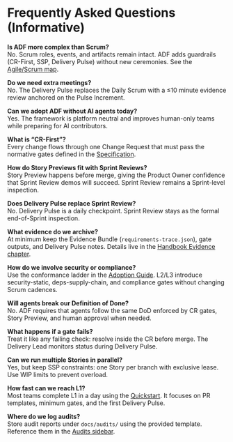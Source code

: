 # Frequently Asked Questions (Informative)

**Is ADF more complex than Scrum?**  
No. Scrum roles, events, and artifacts remain intact. ADF adds guardrails (CR-First, SSP, Delivery Pulse) without new ceremonies. See the [Agile/Scrum map](overview/agile-scrum-map.md).

**Do we need extra meetings?**  
No. The Delivery Pulse replaces the Daily Scrum with a ≤10 minute evidence review anchored on the Pulse Increment.

**Can we adopt ADF without AI agents today?**  
Yes. The framework is platform neutral and improves human-only teams while preparing for AI contributors.

**What is “CR-First”?**  
Every change flows through one Change Request that must pass the normative gates defined in the [Specification](specs/adf-spec-v0.5.0.md#3-change-request-gates).

**How do Story Previews fit with Sprint Reviews?**  
Story Preview happens before merge, giving the Product Owner confidence that Sprint Review demos will succeed. Sprint Review remains a Sprint-level inspection.

**Does Delivery Pulse replace Sprint Review?**  
No. Delivery Pulse is a daily checkpoint. Sprint Review stays as the formal end-of-Sprint inspection.

**What evidence do we archive?**  
At minimum keep the Evidence Bundle (`requirements-trace.json`), gate outputs, and Delivery Pulse notes. Details live in the [Handbook Evidence chapter](handbook/evidence-bundle.md).

**How do we involve security or compliance?**  
Use the conformance ladder in the [Adoption Guide](overview/adoption-guide.md). L2/L3 introduce security-static, deps-supply-chain, and compliance gates without changing Scrum cadences.

**Will agents break our Definition of Done?**  
No. ADF requires that agents follow the same DoD enforced by CR gates, Story Preview, and human approval when needed.

**What happens if a gate fails?**  
Treat it like any failing check: resolve inside the CR before merge. The Delivery Lead monitors status during Delivery Pulse.

**Can we run multiple Stories in parallel?**  
Yes, but keep SSP constraints: one Story per branch with exclusive lease. Use WIP limits to prevent overload.

**How fast can we reach L1?**  
Most teams complete L1 in a day using the [Quickstart](overview/quickstart-l1.md). It focuses on PR templates, minimum gates, and the first Delivery Pulse.

**Where do we log audits?**  
Store audit reports under `docs/audits/` using the provided template. Reference them in the [Audits sidebar](audits/).

